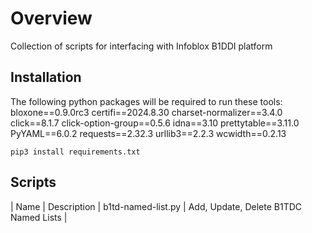 # Overview
Collection of scripts for interfacing with Infoblox B1DDI platform

## Installation
The following python packages will be required to run these tools:
bloxone==0.9.0rc3
certifi==2024.8.30
charset-normalizer==3.4.0
click==8.1.7
click-option-group==0.5.6
idna==3.10
prettytable==3.11.0
PyYAML==6.0.2
requests==2.32.3
urllib3==2.2.3
wcwidth==0.2.13

```
pip3 install requirements.txt
```

## Scripts
| Name | Description
| b1td-named-list.py | Add, Update, Delete B1TDC Named Lists |


